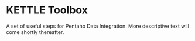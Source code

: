# KETTLE Toolbox

A set of useful steps for Pentaho Data Integration. More descriptive text will come shortly thereafter.

